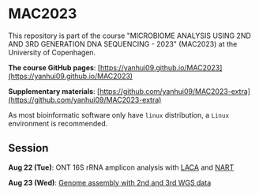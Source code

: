 # MAC2023

This repository is part of the course "MICROBIOME ANALYSIS USING 2ND AND 3RD GENERATION DNA SEQUENCING - 2023" (MAC2023) at the University of Copenhagen.

**The course GitHub pages**: [https://yanhui09.github.io/MAC2023](https://yanhui09.github.io/MAC2023)

**Supplementary materials**: [https://github.com/yanhui09/MAC2023-extra](https://github.com/yanhui09/MAC2023-extra)
  
  
As most bioinformatic software only have `linux` distribution, a `Linux` environment is recommended.

## Session

**Aug 22 (Tue)**: ONT 16S rRNA amplicon analysis with [LACA](https://yanhui09.github.io/MAC2023/exercieses/laca) and [NART](https://yanhui09.github.io/MAC2023/exercieses/nart)

**Aug 23 (Wed)**: [Genome assembly with 2nd and 3rd WGS data](https://yanhui09.github.io/MAC2023/exercieses/wgs)